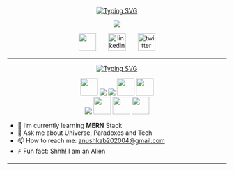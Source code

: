 <!-- My name and brief -->
<p align="center">
<a href="https://git.io/typing-svg"><img src="https://readme-typing-svg.demolab.com?font=Fira+Code&size=30&pause=1000&color=FFFFFFFF&center=true&repeat=false&width=450&lines=Anushka+Bhowmick" alt="Typing SVG" /></a>
  
</p>
<p align="center">
  <a href="https://github.com/Anushka-Bhowmick/readme-typing-svg">
    <img src="https://readme-typing-svg.demolab.com/?lines=Full-Stack%20Web%20Developer;Open%20Source%20Enthusiast;Always%20learning%20new%20Stuffs&font=Fira%20Code&center=true&width=440&height=45&color=1BFFDF&vCenter=true&pause=1000&size=22" /></a>
</p>

<!-- Social icons section -->
<p align="center">
  <a href="https://github.com/Anushka-Bhowmick"><img src='https://w7.pngwing.com/pngs/652/164/png-transparent-github-computer-icons-directory-software-repository-github-white-cat-like-mammal-carnivoran-thumbnail.png' height='40' /></a> 
   &#8287;&#8287;&#8287;&#8287;&#8287;
  <a href="https://www.linkedin.com/in/anushkabhowmick/"><img src='https://w7.pngwing.com/pngs/887/616/png-transparent-linkedin-icon-linkedin-text-rectangle-logo-thumbnail.png' alt='linkedin' height='40'/></a>
   &#8287;&#8287;&#8287;&#8287;&#8287;
   <a href="https://twitter.com/@Anushkalien"><img src='https://img.freepik.com/premium-vector/new-twitter-logo-x-2023-twitter-x-logo-vector-download_691560-10808.jpg?w=740' alt='twitter' height='40'/></a>
</p>
<hr>


<!-- Skills -->
<p align="center">
 <a href="https://git.io/typing-svg"><img src="https://readme-typing-svg.demolab.com?font=Fira+Code&size=30&pause=1000&color=F7F7F7FF&center=true&repeat=false&width=435&lines=--Skills--" alt="Typing SVG" /></a>
</p>
<p align="center">
  <img src="https://cdn.svgporn.com/logos/react.svg" height='40'/>
  <img src="https://img.shields.io/badge/html5%20-%23E34F26.svg?&style=for-the-badge&logo=html5&logoColor=white"/> 
  <img src="https://img.shields.io/badge/css3%20-%231572B6.svg?&style=for-the-badge&logo=css3&logoColor=white"/>
  <img src="https://cdn.svgporn.com/logos/nodejs-icon.svg" height='40'/>
  <img src="https://cdn.svgporn.com/logos/javascript.svg" height='40'/><br>
  <img src="https://img.shields.io/badge/git%20-%23F05033.svg?&style=for-the-badge&logo=git&logoColor=white"/> 
  <img src="https://cdn.svgporn.com/logos/java.svg" height='40'/>
  <img src="https://cdn.svgporn.com/logos/python.svg" height='40'/>
  <img src="https://cdn.svgporn.com/logos/c-plusplus.svg" height='40'/>
</p>

- 🌱 I’m currently learning **MERN** Stack 
- 💬 Ask me about Universe, Paradoxes and Tech 
- 📫 How to reach me: anushkab202004@gmail.com 
- ⚡ Fun fact: Shhh! I am an Alien 

<hr>
